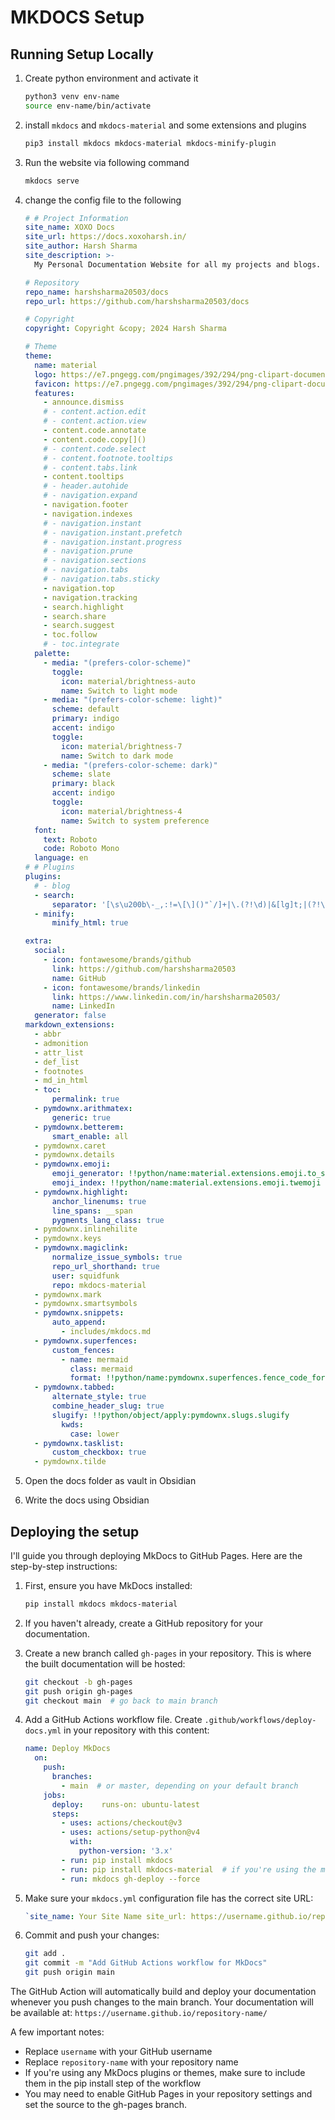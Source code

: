 # MKDOCS Setup

## Running Setup Locally

1. Create python environment and activate it

    ```bash
    python3 venv env-name
    source env-name/bin/activate
    ```

2. install `mkdocs` and `mkdocs-material` and some extensions and plugins

    ```bash
    pip3 install mkdocs mkdocs-material mkdocs-minify-plugin
    ```

3. Run the website via following command

    ```bash
    mkdocs serve
    ```

4. change the config file to the following

    ```yml
    # # Project Information
    site_name: XOXO Docs
    site_url: https://docs.xoxoharsh.in/
    site_author: Harsh Sharma
    site_description: >-
      My Personal Documentation Website for all my projects and blogs.

    # Repository
    repo_name: harshsharma20503/docs
    repo_url: https://github.com/harshsharma20503/docs

    # Copyright
    copyright: Copyright &copy; 2024 Harsh Sharma

    # Theme
    theme:
      name: material
      logo: https://e7.pngegg.com/pngimages/392/294/png-clipart-documents-logo-docs-logo-documents-documentation.png
      favicon: https://e7.pngegg.com/pngimages/392/294/png-clipart-documents-logo-docs-logo-documents-documentation.png
      features:
        - announce.dismiss
        # - content.action.edit
        # - content.action.view
        - content.code.annotate
        - content.code.copy[]()
        # - content.code.select
        # - content.footnote.tooltips
        # - content.tabs.link
        - content.tooltips
        # - header.autohide
        # - navigation.expand
        - navigation.footer
        - navigation.indexes
        # - navigation.instant
        # - navigation.instant.prefetch
        # - navigation.instant.progress
        # - navigation.prune
        # - navigation.sections
        # - navigation.tabs
        # - navigation.tabs.sticky
        - navigation.top
        - navigation.tracking
        - search.highlight
        - search.share
        - search.suggest
        - toc.follow
        # - toc.integrate
      palette:
        - media: "(prefers-color-scheme)"
          toggle:
            icon: material/brightness-auto
            name: Switch to light mode
        - media: "(prefers-color-scheme: light)"
          scheme: default
          primary: indigo
          accent: indigo
          toggle:
            icon: material/brightness-7
            name: Switch to dark mode
        - media: "(prefers-color-scheme: dark)"
          scheme: slate
          primary: black
          accent: indigo
          toggle:
            icon: material/brightness-4
            name: Switch to system preference
      font:
        text: Roboto
        code: Roboto Mono
      language: en
    # # Plugins
    plugins:
      # - blog
      - search:
          separator: '[\s\u200b\-_,:!=\[\]()"`/]+|\.(?!\d)|&[lg]t;|(?!\b)(?=[A-Z][a-z])'
      - minify:
          minify_html: true

    extra:
      social:
        - icon: fontawesome/brands/github
          link: https://github.com/harshsharma20503
          name: GitHub
        - icon: fontawesome/brands/linkedin
          link: https://www.linkedin.com/in/harshsharma20503/
          name: LinkedIn
      generator: false
    markdown_extensions:
      - abbr
      - admonition
      - attr_list
      - def_list
      - footnotes
      - md_in_html
      - toc:
          permalink: true
      - pymdownx.arithmatex:
          generic: true
      - pymdownx.betterem:
          smart_enable: all
      - pymdownx.caret
      - pymdownx.details
      - pymdownx.emoji:
          emoji_generator: !!python/name:material.extensions.emoji.to_svg
          emoji_index: !!python/name:material.extensions.emoji.twemoji
      - pymdownx.highlight:
          anchor_linenums: true
          line_spans: __span
          pygments_lang_class: true
      - pymdownx.inlinehilite
      - pymdownx.keys
      - pymdownx.magiclink:
          normalize_issue_symbols: true
          repo_url_shorthand: true
          user: squidfunk
          repo: mkdocs-material
      - pymdownx.mark
      - pymdownx.smartsymbols
      - pymdownx.snippets:
          auto_append:
            - includes/mkdocs.md
      - pymdownx.superfences:
          custom_fences:
            - name: mermaid
              class: mermaid
              format: !!python/name:pymdownx.superfences.fence_code_format
      - pymdownx.tabbed:
          alternate_style: true
          combine_header_slug: true
          slugify: !!python/object/apply:pymdownx.slugs.slugify
            kwds:
              case: lower
      - pymdownx.tasklist:
          custom_checkbox: true
      - pymdownx.tilde
    ```

5. Open the docs folder as vault in Obsidian
6. Write the docs using Obsidian

## Deploying the setup

I'll guide you through deploying MkDocs to GitHub Pages. Here are the step-by-step instructions:

1. First, ensure you have MkDocs installed:

    ```bash
    pip install mkdocs mkdocs-material
    ```

2. If you haven't already, create a GitHub repository for your documentation.

3. Create a new branch called `gh-pages` in your repository. This is where the built documentation will be hosted:

    ```bash
    git checkout -b gh-pages 
    git push origin gh-pages 
    git checkout main  # go back to main branch
    ```

4. Add a GitHub Actions workflow file. Create `.github/workflows/deploy-docs.yml` in your repository with this content:

    ```yaml
    name: Deploy MkDocs 
      on:   
        push:    
          branches:      
            - main  # or master, depending on your default branch 
        jobs:   
          deploy:    runs-on: ubuntu-latest    
          steps:      
            - uses: actions/checkout@v3      
            - uses: actions/setup-python@v4        
              with:          
                python-version: '3.x'      
            - run: pip install mkdocs      
            - run: pip install mkdocs-material  # if you're using the material theme      
            - run: mkdocs gh-deploy --force
    ```

5. Make sure your `mkdocs.yml` configuration file has the correct site URL:

    ```yml
    `site_name: Your Site Name site_url: https://username.github.io/repository-name/`
    ```

6. Commit and push your changes:

    ```bash
    git add . 
    git commit -m "Add GitHub Actions workflow for MkDocs" 
    git push origin main
    ```

The GitHub Action will automatically build and deploy your documentation whenever you push changes to the main branch. Your documentation will be available at: `https://username.github.io/repository-name/`

A few important notes:

- Replace `username` with your GitHub username
- Replace `repository-name` with your repository name
- If you're using any MkDocs plugins or themes, make sure to include them in the pip install step of the workflow
- You may need to enable GitHub Pages in your repository settings and set the source to the gh-pages branch.
